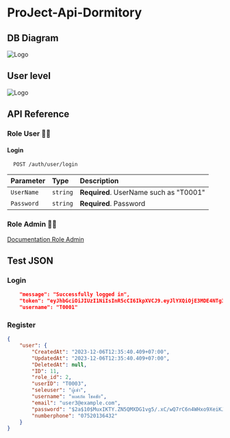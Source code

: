 # ProJect-Api-Dormitory

##  DB Diagram  
  ![Logo](https://github.com/Teerapoom/ProJect-Api-Dormitory/blob/main/IMG/Api_Dromitory002%20(1).png)

## User level  
  ![Logo](https://github.com/Teerapoom/ProJect-Api-Dormitory/blob/main/IMG/User.drawio.png)

## API Reference

### Role User 🙋‍♂️

#### Login 

```http
  POST /auth/user/login
```
| Parameter | Type     | Description                |
| :-------- | :------- | :------------------------- |
| `UserName` | `string` | **Required**. UserName such as "T0001" |
| `Password` | `string` | **Required**. Password |

### Role Admin 👩‍💻

[Documentation Role Admin](https://docs.google.com/document/d/1iVSmTnf7N_W1tlCR89I_UlMG7tMIZSfzgtpL8nS0Ml0/edit?usp=sharing)


## Test JSON 

### Login

```json
    "message": "Successfully logged in",
    "token": "eyJhbGciOiJIUzI1NiIsInR5cCI6IkpXVCJ9.eyJlYXQiOjE3MDE4NTg3NTIsImlhdCI6MTcwMTg0MDc1MiwiaWQiOjMsInJvbGUiOjJ9.BkOlJbJZUcJJDTG_iS9LWbMp7Z7khcvEYQ-WVt1afnc",
    "username": "T0001"
```
### Register

```json
{
    "user": {
        "CreatedAt": "2023-12-06T12:35:40.409+07:00",
        "UpdatedAt": "2023-12-06T12:35:40.409+07:00",
        "DeletedAt": null,
        "ID": 11,
        "role_id": 2,
        "userID": "T0003",
        "seleuser": "ผู้เช่า",
        "username": "พงศภัค โชคชัย",
        "email": "user3@example.com",
        "password": "$2a$10$MuxIKTY.ZN5QMXDG1vg5/.xC/wQ7rC6n4WHxo9XeiKJu88QdgbSZO",
        "numberphone": "07520136432"
    }
}
```
